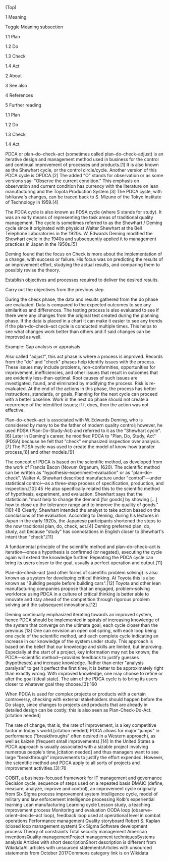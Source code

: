 


(Top)





1
Meaning




Toggle Meaning subsection





1.1
Plan








1.2
Do








1.3
Check








1.4
Act










2
About








3
See also








4
References








5
Further reading










1.1
Plan








1.2
Do








1.3
Check








1.4
Act






















PDCA or plan–do–check–act (sometimes called plan–do–check–adjust) is an iterative design and management method used in business for the control and continual improvement of processes and products.[1] It is also known as the Shewhart cycle, or the control circle/cycle. Another version of this PDCA cycle is OPDCA.[2] The added "O" stands for observation or as some versions say: "Observe the current condition." This emphasis on observation and current condition has currency with the literature on lean manufacturing and the Toyota Production System.[3] The PDCA cycle, with Ishikawa's changes, can be traced back to S. Mizuno of the Tokyo Institute of Technology in 1959.[4]

The PDCA cycle is also known as PDSA cycle (where S stands for study). It was an early means of representing the task areas of traditional quality management. The cycle is sometimes referred to as the Shewhart / Deming cycle since it originated with physicist Walter Shewhart at the Bell Telephone Laboratories in the 1920s. W. Edwards Deming modified the Shewhart cycle in the 1940s and subsequently applied it to management practices in Japan in the 1950s.[5]

Deming found that the focus on Check is more about the implementation of a change, with success or failure. His focus was on predicting the results of an improvement effort, studying the actual results, and comparing them to possibly revise the theory.

Establish objectives and processes required to deliver the desired results.

Carry out the objectives from the previous step.

During the check phase, the data and results gathered from the do phase are evaluated. Data is compared to the expected outcomes to see any similarities and differences. The testing process is also evaluated to see if there were any changes from the original test created during the planning phase. If the data is placed in a chart it can make it easier to see any trends if the plan–do–check–act cycle is conducted multiple times. This helps to see what changes work better than others and if said changes can be improved as well.

Example: Gap analysis or appraisals

Also called "adjust", this act phase is where a process is improved. Records from the "do" and "check" phases help identify issues with the process. These issues may include problems, non-conformities, opportunities for improvement, inefficiencies, and other issues that result in outcomes that are evidently less-than-optimal. Root causes of such issues are investigated, found, and eliminated by modifying the process. Risk is re-evaluated. At the end of the actions in this phase, the process has better instructions, standards, or goals. Planning for the next cycle can proceed with a better baseline. Work in the next do phase should not create a recurrence of the identified issues; if it does, then the action was not effective.

Plan–do–check–act is associated with W. Edwards Deming, who is considered by many to be the father of modern quality control; however, he used PDSA (Plan-Do-Study-Act) and referred to it as the "Shewhart cycle".[6] Later in Deming's career, he modified PDCA to "Plan, Do, Study, Act" (PDSA) because he felt that "check" emphasized inspection over analysis.[7] The PDSA cycle was used to create the model of know-how transfer process,[8] and other models.[9]

The concept of PDCA is based on the scientific method, as developed from the work of Francis Bacon (Novum Organum, 1620). The scientific method can be written as "hypothesis–experiment–evaluation" or as "plan–do–check". Walter A. Shewhart described manufacture under "control"—under statistical control—as a three-step process of specification, production, and inspection.[10]: 45  He also specifically related this to the scientific method of hypothesis, experiment, and evaluation. Shewhart says that the statistician "must help to change the demand [for goods] by showing [...] how to close up the tolerance range and to improve the quality of goods."[10]: 48  Clearly, Shewhart intended the analyst to take action based on the conclusions of the evaluation. According to Deming, during his lectures in Japan in the early 1920s, the Japanese participants shortened the steps to the now traditional plan, do, check, act.[4] Deming preferred plan, do, study, act because "study" has connotations in English closer to Shewhart's intent than "check".[11]

A fundamental principle of the scientific method and plan–do–check–act is iteration—once a hypothesis is confirmed (or negated), executing the cycle again will extend the knowledge further. Repeating the PDCA cycle can bring its users closer to the goal, usually a perfect operation and output.[11]

Plan–do–check–act (and other forms of scientific problem solving) is also known as a system for developing critical thinking. At Toyota this is also known as "Building people before building cars".[12] Toyota and other lean manufacturing companies propose that an engaged, problem-solving workforce using PDCA in a culture of critical thinking is better able to innovate and stay ahead of the competition through rigorous problem solving and the subsequent innovations.[12]

Deming continually emphasized iterating towards an improved system, hence PDCA should be implemented in spirals of increasing knowledge of the system that converge on the ultimate goal, each cycle closer than the previous.[13] One can envision an open coil spring, with each loop being one cycle of the scientific method, and each complete cycle indicating an increase in our knowledge of the system under study. This approach is based on the belief that our knowledge and skills are limited, but improving. Especially at the start of a project, key information may not be known; the PDCA—scientific method—provides feedback to justify guesses (hypotheses) and increase knowledge. Rather than enter "analysis paralysis" to get it perfect the first time, it is better to be approximately right than exactly wrong. With improved knowledge, one may choose to refine or alter the goal (ideal state). The aim of the PDCA cycle is to bring its users closer to whatever goal they choose.[3]: 160 

When PDCA is used for complex projects or products with a certain controversy, checking with external stakeholders should happen before the Do stage, since changes to projects and products that are already in detailed design can be costly; this is also seen as Plan-Check-Do-Act.[citation needed]

The rate of change, that is, the rate of improvement, is a key competitive factor in today's world.[citation needed] PDCA allows for major "jumps" in performance ("breakthroughs" often desired in a Western approach), as well as kaizen (frequent small improvements).[14] In the United States a PDCA approach is usually associated with a sizable project involving numerous people's time,[citation needed] and thus managers want to see large "breakthrough" improvements to justify the effort expended. However, the scientific method and PDCA apply to all sorts of projects and improvement activities.[3]: 76 

COBIT, a business-focused framework for IT management and governance
Decision cycle, sequence of steps used on a repeated basis
DMAIC (define, measure, analyze, improve and control), an improvement cycle originally from Six Sigma process improvement system
Intelligence cycle, model of military and law enforcement intelligence processing
Kolb's experiential learning
Lean manufacturing
Learning cycle
Lesson study, a teaching improvement process
Monitoring and evaluation
OODA loop (observe–orient–decide–act loop), feedback loop used at operational level in combat operations
Performance management
Quality storyboard
Robert S. Kaplan (closed loop management system)
Six Sigma
Software development process
Theory of constraints
Total security management
American inventionsQuality managementProject management techniquesSystems analysis
Articles with short descriptionShort description is different from WikidataAll articles with unsourced statementsArticles with unsourced statements from October 2017Commons category link is on Wikidata




